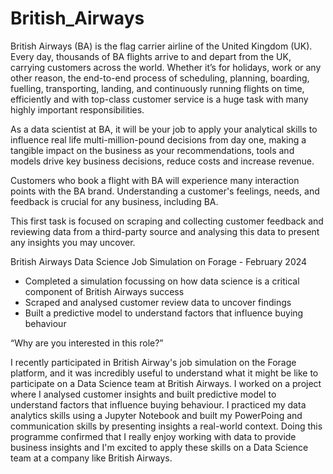 # British_Airways
British Airways (BA) is the flag carrier airline of the United Kingdom (UK). Every day, thousands of BA flights arrive to and depart from the UK, carrying customers across the world. Whether it’s for holidays, work or any other reason, the end-to-end process of scheduling, planning, boarding, fuelling, transporting, landing, and continuously running flights on time, efficiently and with top-class customer service is a huge task with many highly important responsibilities.

As a data scientist at BA, it will be your job to apply your analytical skills to influence real life multi-million-pound decisions from day one, making a tangible impact on the business as your recommendations, tools and models drive key business decisions, reduce costs and increase revenue.

Customers who book a flight with BA will experience many interaction points with the BA brand. Understanding a customer's feelings, needs, and feedback is crucial for any business, including BA.

This first task is focused on scraping and collecting customer feedback and reviewing data from a third-party source and analysing this data to present any insights you may uncover.


British Airways Data Science Job Simulation on Forage - February 2024

 * Completed a simulation focussing on how data science is a critical component
   of British Airways success
 * Scraped and analysed customer review data to uncover findings
 * Built a predictive model to understand factors that influence buying
   behaviour


“Why are you interested in this role?”

I recently participated in British Airway's job simulation on the Forage
platform, and it was incredibly useful to understand what it might be like to
participate on a Data Science team at British Airways.
I worked on a project where I analysed customer insights and built predictive
model to understand factors that influence buying behaviour. I practiced my data
analytics skills using a Jupyter Notebook and built my PowerPoing and
communication skills by presenting insights a real-world context.
Doing this programme confirmed that I really enjoy working with data to provide
business insights and I'm excited to apply these skills on a Data Science team
at a company like British Airways.
